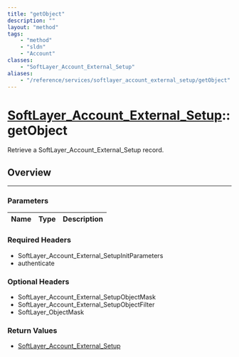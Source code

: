 ```yaml
---
title: "getObject"
description: ""
layout: "method"
tags:
    - "method"
    - "sldn"
    - "Account"
classes:
    - "SoftLayer_Account_External_Setup"
aliases:
    - "/reference/services/softlayer_account_external_setup/getObject"
---
```

# [SoftLayer_Account_External_Setup](/reference/services/SoftLayer_Account_External_Setup)::getObject


Retrieve a SoftLayer_Account_External_Setup record.


## Overview 


-----

### Parameters 
|Name | Type | Description |
| --- | --- | --- |


### Required Headers
* SoftLayer_Account_External_SetupInitParameters
* authenticate


### Optional Headers
* SoftLayer_Account_External_SetupObjectMask
* SoftLayer_Account_External_SetupObjectFilter
* SoftLayer_ObjectMask

### Return Values
* <a href='/reference/datatypes/SoftLayer_Account_External_Setup'>SoftLayer_Account_External_Setup </a>




